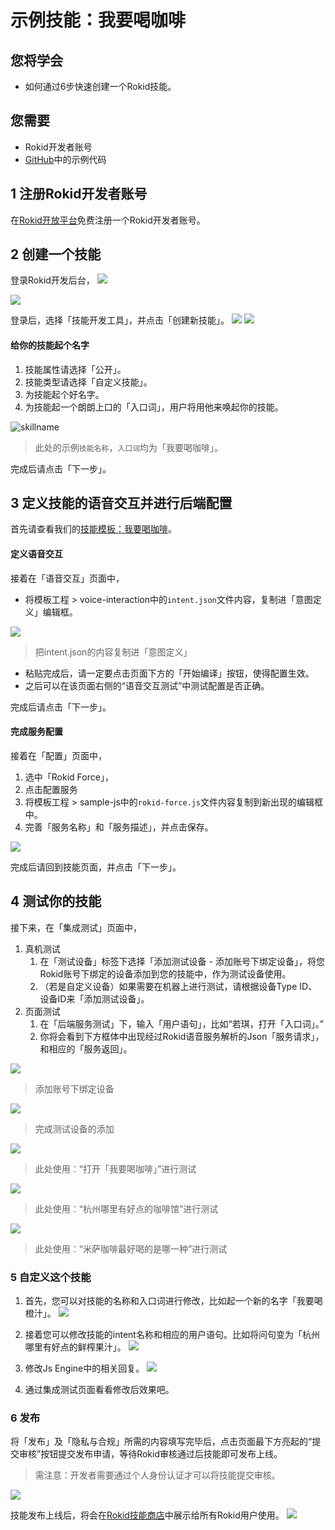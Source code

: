 # 示例技能：我要喝咖啡

## 您将学会
- 如何通过6步快速创建一个Rokid技能。

## 您需要
- Rokid开发者账号
- [GitHub](https://github.com/Rokid/rokid-skill-sample/tree/master/rokid-skill-sample-js-tastecoffee)中的示例代码

## 1 注册Rokid开发者账号
在[Rokid开放平台](https://developer.rokid.com/)免费注册一个Rokid开发者账号。

## 2 创建一个技能
登录Rokid开发后台，
![](images/14977020395593.jpg)

![](images/14977048666519.jpg)

登录后，选择「技能开发工具」，并点击「创建新技能」。
![](images/14977049108315.jpg)
![](images/14977049770141.jpg)



#### 给你的技能起个名字

1. 技能属性请选择「公开」。
2. 技能类型请选择「自定义技能」。
3. 为技能起个好名字。
4. 为技能起一个朗朗上口的「入口词」，用户将用他来唤起你的技能。

![skillname](images/skillname.png)
> 此处的示例`技能名称`，`入口词`均为「我要喝咖啡」。

完成后请点击「下一步」。

## 3 定义技能的语音交互并进行后端配置
首先请查看我们的[技能模板：我要喝咖啡](https://github.com/Rokid/rokid-skill-sample/tree/master/rokid-skill-sample-js-tastecoffee)。

#### 定义语音交互
接着在「语音交互」页面中，

- 将模板工程 > voice-interaction中的`intent.json`文件内容，复制进「意图定义」编辑框。

![](images/15126314520809.jpg)


> 把intent.json的内容复制进「意图定义」

- 粘贴完成后，请一定要点击页面下方的「开始编译」按钮，使得配置生效。
- 之后可以在该页面右侧的“语音交互测试”中测试配置是否正确。

完成后请点击「下一步」。

#### 完成服务配置
接着在「配置」页面中，

1. 选中「Rokid Force」，
2. 点击配置服务
3. 将模板工程 > sample-js中的`rokid-force.js`文件内容复制到新出现的编辑框中。
4. 完善「服务名称」和「服务描述」，并点击保存。

![](images/15126315483107.jpg)


完成后请回到技能页面，并点击「下一步」。

## 4 测试你的技能
接下来，在「集成测试」页面中，

1. 真机测试
    1. 在「测试设备」标签下选择「添加测试设备 - 添加账号下绑定设备」，将您Rokid账号下绑定的设备添加到您的技能中，作为测试设备使用。
    2. （若是自定义设备）如果需要在机器上进行测试，请根据设备Type ID、设备ID来「添加测试设备」。
1. 页面测试
    1. 在「后端服务测试」下，输入「用户语句」，比如“若琪，打开「入口词」。”
    1. 你将会看到下方框体中出现经过Rokid语音服务解析的Json「服务请求」，和相应的「服务返回」。


![](images/15079911185486.jpg)
> 添加账号下绑定设备

![](images/15079912569279.jpg)
> 完成测试设备的添加

![](images/14977059911124.jpg)
> 此处使用：“打开「我要喝咖啡」”进行测试

![](images/14977060229132.jpg)
> 此处使用：“杭州哪里有好点的咖啡馆”进行测试

![](images/14977060502738.jpg)
> 此处使用：“米萨咖啡最好喝的是哪一种”进行测试


### 5 自定义这个技能

1. 首先，您可以对技能的名称和入口词进行修改，比如起一个新的名字「我要喝橙汁」。
![](images/14977069423892.jpg)
2. 接着您可以修改技能的intent名称和相应的用户语句。比如将问句变为「杭州哪里有好点的鲜榨果汁」。
![](images/14977071478213.jpg)
3. 修改Js Engine中的相关回复。
![](images/15159995977984.jpg)

4. 通过集成测试页面看看修改后效果吧。

### 6 发布
将「发布」及「隐私与合规」所需的内容填写完毕后，点击页面最下方亮起的“提交审核”按钮提交发布申请，等待Rokid审核通过后技能即可发布上线。
> 需注意：开发者需要通过个人身份认证才可以将技能提交审核。

![](images/14977062150551.jpg)

技能发布上线后，将会在[Rokid技能商店](https://skill.rokid.com/store/#/)中展示给所有Rokid用户使用。
![](images/15079921294746.jpg)


